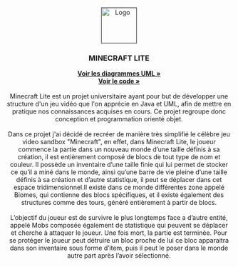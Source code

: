 
<br />
<p align="center">
  <a href="">
    <img src="https://images-wixmp-ed30a86b8c4ca887773594c2.wixmp.com/i/977e8c4f-1c99-46cd-b070-10cd97086c08/d36qrs5-017c3744-8c94-4d47-9633-d85b991bf2f7.png" alt="Logo" width="80" height="80">
  </a>

  <h3 align="center">MINECRAFT LITE</h3>
    
  <p align="center">
  <a href="https://github.com/JF-GIAMMARI/MinecraftLite/tree/master/UML"><strong>Voir les diagrammes UML »</strong></a>
     <br /><a href="https://github.com/JF-GIAMMARI/MinecraftLite/tree/master/SRC/src"><strong>Voir le code  »</strong></a>
   <br /> <br />
    Minecraft Lite est un projet universitaire ayant pour but de développer une structure d'un jeu vidéo que l'on apprécie en Java et UML, afin de mettre en 
    pratique nos connaissances acquises en cours. Ce projet regroupe donc conception et programmation orienté objet.
      <br />
        <br />
        Dans ce projet j'ai décidé de recréer de manière très simplifié le célèbre jeu video sandbox "Minecraft", en effet, dans Minecraft Lite, le joueur commence la partie dans un nouveau monde d’une taille définis à sa
                                                                                                                              création, il est entièrement composé de blocs de tout type de nom et couleur.   Il possède un inventaire
                                                                                                                              d’une taille finie qui lui permet de stocker ce qu’il a miné dans le monde, ainsi qu’une barre de vie
                                                                                                                              pleine d’une taille définis à sa création et d’autre statistique, il peut se déplacer dans cet espace
                                                                                                                              tridimensionnel.Il existe dans ce monde différentes zone appelé Biomes, qui contienne des blocs
                                                                                                                              spécifiques, et il existe également des structures comme des tours, généré entièrement à partir de blocs.
                                                                                                                                  <br />     <br /> L’objectif du joueur est de survivre le plus longtemps face a d’autre entité, appelé Mobs composée
                                                                                                                              également de statistique qui peuvent se déplacer et cherche à attaquer le joueur. Une fois mort, la partie
                                                                                                                              est terminée. Pour se protéger le joueur peut détruire un bloc proche de lui ce bloc apparaitra dans son
                                                                                                                              inventaire sous forme d’item, puis il peut le poser dans le monde autre part après l’avoir sélectionné.
    <br />
    <br />

  </p>
